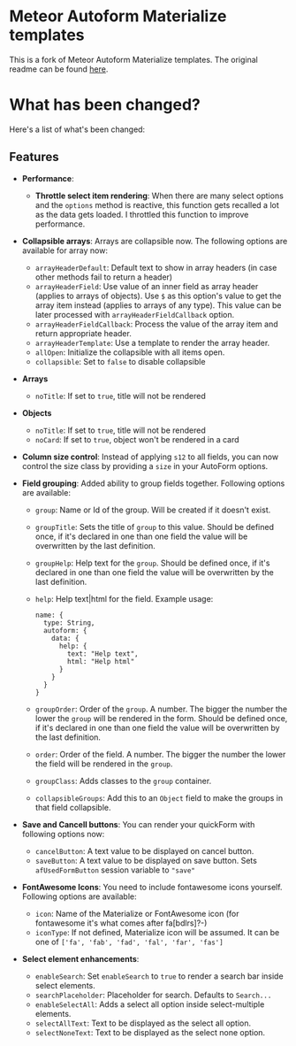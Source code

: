# Meteor Autoform Materialize templates

This is a fork of Meteor Autoform Materialize templates. The original readme can be found [here](README.original.md).

# What has been changed?

Here's a list of what's been changed:

## Features

* **Performance**:
  * **Throttle select item rendering**:
      When there are many select options and the `options` method is reactive,
      this function gets recalled a lot as the data gets loaded. I throttled this
      function to improve performance.

* **Collapsible arrays**:
      Arrays are collapsible now. The following options are available for array now:

  * `arrayHeaderDefault`: Default text to show in array headers (in case other methods fail to return a header)
  * `arrayHeaderField`:
      Use value of an inner field as array header (applies to arrays of objects).
      Use `$` as this option's value to get the array item instead (applies to arrays of any type).
      This value can be later processed with `arrayHeaderFieldCallback` option.
  * `arrayHeaderFieldCallback`: Process the value of the array item and return appropriate header.
  * `arrayHeaderTemplate`: Use a template to render the array header.
  * `allOpen`: Initialize the collapsible with all items open.
  * `collapsible`: Set to `false` to disable collapsible

* **Arrays**
  * `noTitle`: If set to `true`, title will not be rendered

* **Objects**
  * `noTitle`: If set to `true`, title will not be rendered
  * `noCard`: If set to `true`, object won't be rendered in a card

* **Column size control**:
      Instead of applying `s12` to all fields, you can now control the size class by providing a `size`
      in your AutoForm options.

* **Field grouping**:
      Added ability to group fields together. Following options are available:

  * `group`: Name or Id of the group. Will be created if it doesn't exist.
  * `groupTitle`:
        Sets the title of `group` to this value. Should be defined once, if it's declared in one than one
        field the value will be overwritten by the last definition.
  * `groupHelp`:
        Help text for the `group`. Should be defined once, if it's declared in one than one
        field the value will be overwritten by the last definition.
  * `help`:
        Help text|html for the field. Example usage:

        name: {
          type: String,
          autoform: {
            data: {
              help: {
                text: "Help text",
                html: "Help html"
              }
            }
          }
        }

  * `groupOrder`:
        Order of the `group`. A number. The bigger the number the lower the `group` will be rendered in the form.
        Should be defined once, if it's declared in one than one
        field the value will be overwritten by the last definition.
  * `order`:
        Order of the field. A number. The bigger the number the lower the field will be rendered in the `group`.
  * `groupClass`:
        Adds classes to the `group` container.
  * `collapsibleGroups`:
        Add this to an `Object` field to make the groups in that field collapsible.

* **Save and Cancell buttons**:
      You can render your quickForm with following options now:

  * `cancelButton`: A text value to be displayed on cancel button.
  * `saveButton`: A text value to be displayed on save button. Sets `afUsedFormButton` session variable to `"save"`

* **FontAwesome Icons**:
      You need to include fontawesome icons yourself.
      Following options are available:

  * `icon`: Name of the Materialize or FontAwesome icon (for fontawesome it's what comes after fa[bdlrs]?-)
  * `iconType`:
      If not defined, Materialize icon will be assumed.
      It can be one of `['fa', 'fab', 'fad', 'fal', 'far', 'fas']`

* **Select element enhancements**:
  * `enableSearch`:
      Set `enableSearch` to `true` to render a search bar inside select elements.
  * `searchPlaceholder`:
      Placeholder for search. Defaults to `Search...`
  * `enableSelectAll`:
      Adds a select all option inside select-multiple elements.
  * `selectAllText`:
      Text to be displayed as the select all option.
  * `selectNoneText`:
      Text to be displayed as the select none option.
